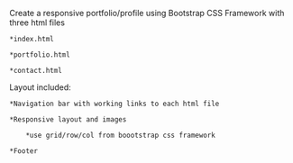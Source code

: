 Create a responsive portfolio/profile using Bootstrap CSS Framework with three html files

    *index.html

    *portfolio.html

    *contact.html

Layout included:

    *Navigation bar with working links to each html file

    *Responsive layout and images

        *use grid/row/col from boootstrap css framework

    *Footer
